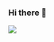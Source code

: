 ### Hi there 👋

<img src="https://img.shields.io/badge/HTML5-#E34F26?style=for-the-badge&logo=HTML5&logoColor=white">
